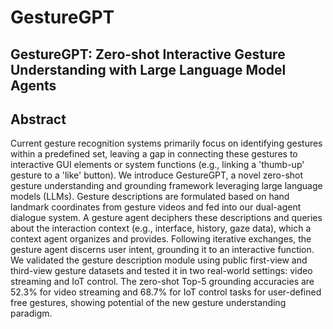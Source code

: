 # GestureGPT

## GestureGPT: Zero-shot Interactive Gesture Understanding with Large Language Model Agents

## Abstract

  Current gesture recognition systems primarily focus on identifying gestures within a predefined set, leaving a gap in connecting these gestures to interactive GUI elements or system functions (e.g., linking a 'thumb-up' gesture to a 'like' button). We introduce GestureGPT, a novel zero-shot gesture understanding and grounding framework leveraging large language models (LLMs). Gesture descriptions are formulated based on hand landmark coordinates from gesture videos and fed into our dual-agent dialogue system. A gesture agent deciphers these descriptions and queries about the interaction context (e.g., interface, history, gaze data), which a context agent organizes and provides. Following iterative exchanges, the gesture agent discerns user intent, grounding it to an interactive function. We validated the gesture description module using public first-view and third-view gesture datasets and tested it in two real-world settings: video streaming and IoT control. The zero-shot Top-5 grounding accuracies are 52.3\% for video streaming and 68.7\% for IoT control tasks for user-defined free gestures, showing potential of the new gesture understanding paradigm.